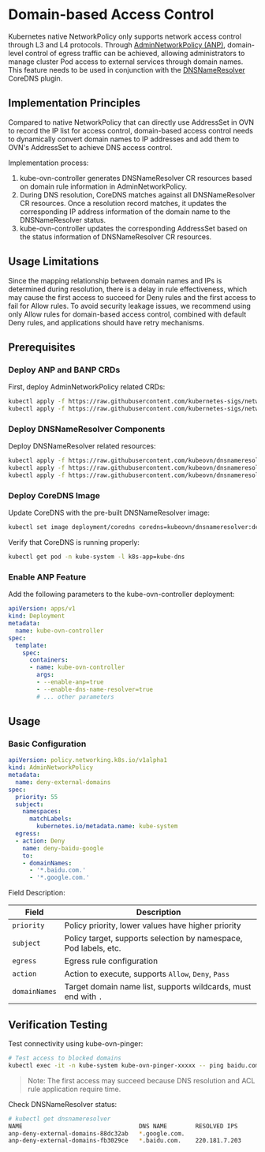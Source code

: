 # Domain-based Access Control

Kubernetes native NetworkPolicy only supports network access control through L3 and L4 protocols. Through [AdminNetworkPolicy (ANP)](https://network-policy-api.sigs.k8s.io/api-overview/), domain-level control of egress traffic can be achieved, allowing administrators to manage cluster Pod access to external services through domain names. This feature needs to be used in conjunction with the [DNSNameResolver](https://github.com/kubeovn/dnsnameresolver) CoreDNS plugin.

## Implementation Principles

Compared to native NetworkPolicy that can directly use AddressSet in OVN to record the IP list for access control, domain-based access control needs to dynamically convert domain names to IP addresses and add them to OVN's AddressSet to achieve DNS access control.

Implementation process:

1. kube-ovn-controller generates DNSNameResolver CR resources based on domain rule information in AdminNetworkPolicy.
2. During DNS resolution, CoreDNS matches against all DNSNameResolver CR resources. Once a resolution record matches, it updates the corresponding IP address information of the domain name to the DNSNameResolver status.
3. kube-ovn-controller updates the corresponding AddressSet based on the status information of DNSNameResolver CR resources.

## Usage Limitations

Since the mapping relationship between domain names and IPs is determined during resolution, there is a delay in rule effectiveness, which may cause the first access to succeed for Deny rules and the first access to fail for Allow rules. To avoid security leakage issues, we recommend using only Allow rules for domain-based access control, combined with default Deny rules, and applications should have retry mechanisms.

## Prerequisites

### Deploy ANP and BANP CRDs

First, deploy AdminNetworkPolicy related CRDs:

```bash
kubectl apply -f https://raw.githubusercontent.com/kubernetes-sigs/network-policy-api/refs/heads/main/config/crd/experimental/policy.networking.k8s.io_adminnetworkpolicies.yaml
kubectl apply -f https://raw.githubusercontent.com/kubernetes-sigs/network-policy-api/refs/heads/main/config/crd/experimental/policy.networking.k8s.io_baselineadminnetworkpolicies.yaml
```

### Deploy DNSNameResolver Components

Deploy DNSNameResolver related resources:

```bash
kubectl apply -f https://raw.githubusercontent.com/kubeovn/dnsnameresolver/refs/heads/main/manifest/crd.yaml
kubectl apply -f https://raw.githubusercontent.com/kubeovn/dnsnameresolver/refs/heads/main/manifest/rbac.yaml
kubectl apply -f https://raw.githubusercontent.com/kubeovn/dnsnameresolver/refs/heads/main/manifest/cm.yaml
```

### Deploy CoreDNS Image

Update CoreDNS with the pre-built DNSNameResolver image:

```bash
kubectl set image deployment/coredns coredns=kubeovn/dnsnameresolver:dev -n kube-system
```

Verify that CoreDNS is running properly:

```bash
kubectl get pod -n kube-system -l k8s-app=kube-dns
```

### Enable ANP Feature

Add the following parameters to the kube-ovn-controller deployment:

```yaml
apiVersion: apps/v1
kind: Deployment
metadata:
  name: kube-ovn-controller
spec:
  template:
    spec:
      containers:
      - name: kube-ovn-controller
        args:
        - --enable-anp=true
        - --enable-dns-name-resolver=true
        # ... other parameters
```

## Usage

### Basic Configuration

```yaml
apiVersion: policy.networking.k8s.io/v1alpha1
kind: AdminNetworkPolicy
metadata:
  name: deny-external-domains
spec:
  priority: 55
  subject:
    namespaces:
      matchLabels:
        kubernetes.io/metadata.name: kube-system
  egress:
  - action: Deny
    name: deny-baidu-google
    to:
    - domainNames:
      - '*.baidu.com.'
      - '*.google.com.'
```

Field Description:

| Field | Description |
|-------|-------------|
| `priority` | Policy priority, lower values have higher priority |
| `subject` | Policy target, supports selection by namespace, Pod labels, etc. |
| `egress` | Egress rule configuration |
| `action` | Action to execute, supports `Allow`, `Deny`, `Pass` |
| `domainNames` | Target domain name list, supports wildcards, must end with `.` |

## Verification Testing

Test connectivity using kube-ovn-pinger:

```bash
# Test access to blocked domains
kubectl exec -it -n kube-system kube-ovn-pinger-xxxxx -- ping baidu.com
```

> Note: The first access may succeed because DNS resolution and ACL rule application require time.

Check DNSNameResolver status:

```bash
# kubectl get dnsnameresolver
NAME                                 DNS NAME        RESOLVED IPS
anp-deny-external-domains-88dc32ab   *.google.com.
anp-deny-external-domains-fb3029ce   *.baidu.com.    220.181.7.203
```
